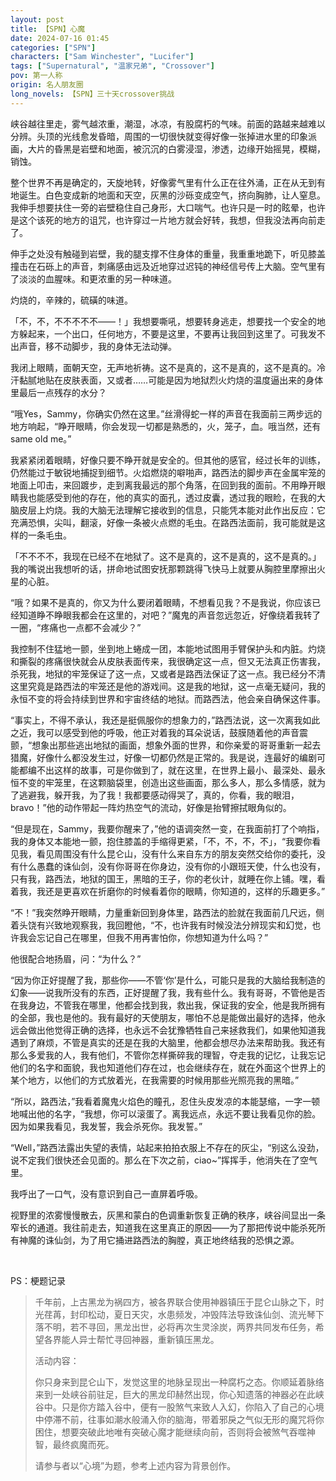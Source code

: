 ```yaml
---
layout: post
title: 【SPN】心魔
date: 2024-07-16 01:45
categories: ["SPN"]
characters: ["Sam Winchester", "Lucifer"]
tags: ["Supernatural", "温家兄弟", "Crossover"]
pov: 第一人称
origin: 名人朋友圈
long_novels: 【SPN】三十天crossover挑战
---
```


峡谷越往里走，雾气越浓重，潮湿，冰凉，有股腐朽的气味。前面的路越来越难以分辨。头顶的光线愈发昏暗，周围的一切很快就变得好像一张掉进水里的印象派画，大片的昏黑是岩壁和地面，被沉沉的白雾浸湿，渗透，边缘开始摇晃，模糊，销蚀。

整个世界不再是确定的，天旋地转，好像雾气里有什么正在往外涌，正在从无到有地诞生。白色变成新的地面和天空，灰黑的沙砾变成空气，挤向胸肺，让人窒息。我伸手想要扶住一旁的岩壁稳住自己身形，大口喘气。也许只是一时的眩晕，也许是这个该死的地方的诅咒，也许穿过一片地方就会好转，我想，但我没法再向前走了。

伸手之处没有触碰到岩壁，我的腿支撑不住身体的重量，我重重地跪下，听见膝盖撞击在石砾上的声音，刺痛感由远及近地穿过迟钝的神经信号传上大脑。空气里有了淡淡的血腥味。和更浓重的另一种味道。

灼烧的，辛辣的，硫磺的味道。

「不，不，不不不不不——！」我想要嘶吼，想要转身逃走，想要找一个安全的地方躲起来，一个出口，任何地方，不要是这里，不要再让我回到这里了。可我发不出声音，移不动脚步，我的身体无法动弹。

我闭上眼睛，面朝天空，无声地祈祷。这不是真的，这不是真的，这不是真的。冷汗黏腻地贴在皮肤表面，又或者……可能是因为地狱烈火灼烧的温度逼出来的身体里最后一点残存的水分？

“哦Yes，Sammy，你确实仍然在这里。”丝滑得蛇一样的声音在我面前三两步远的地方响起，“睁开眼睛，你会发现一切都是熟悉的，火，笼子，血。哦当然，还有same old me。”

我紧紧闭着眼睛，好像只要不睁开就是安全的。但其他的感官，经过长年的训练，仍然能过于敏锐地捕捉到细节。火焰燃烧的噼啪声，路西法的脚步声在金属牢笼的地面上叩击，来回踱步，走到离我最远的那个角落，在回到我的面前。不用睁开眼睛我也能感受到他的存在，他的真实的面孔，透过皮囊，透过我的眼睑，在我的大脑皮层上灼烧。我的大脑无法理解它接收到的信息，只能凭本能对此作出反应：它充满恐惧，尖叫，翻滚，好像一条被火点燃的毛虫。在路西法面前，我可能就是这样的一条毛虫。

「不不不不，我现在已经不在地狱了。这不是真的，这不是真的，这不是真的。」我的嘴说出我想听的话，拼命地试图安抚那颗跳得飞快马上就要从胸腔里摩擦出火星的心脏。

“哦？如果不是真的，你又为什么要闭着眼睛，不想看见我？不是我说，你应该已经知道睁不睁眼我都会在这里的，对吧？”魔鬼的声音忽远忽近，好像绕着我转了一圈，“疼痛也一点都不会减少？”

我控制不住猛地一颤，坐到地上蜷成一团，本能地试图用手臂保护头和内脏。灼烧和撕裂的疼痛很快就会从皮肤表面传来，我很确定这一点，但又无法真正伤害我，杀死我，地狱的牢笼保证了这一点，又或者是路西法保证了这一点。我已经分不清这里究竟是路西法的牢笼还是他的游戏间。这是我的地狱，这一点毫无疑问，我的永恒不变的将会持续到世界和宇宙终结的地狱。而路西法，他会亲自确保这件事。

“事实上，不得不承认，我还是挺佩服你的想象力的，”路西法说，这一次离我如此之近，我可以感受到他的呼吸，他正对着我的耳朵说话，鼓膜随着他的声音震颤，“想象出那些逃出地狱的画面，想象外面的世界，和你亲爱的哥哥重新一起去猎魔，好像什么都没发生过，好像一切都仍然是正常的。我是说，连最好的编剧可能都编不出这样的故事，可是你做到了，就在这里，在世界上最小、最深处、最永恒不变的牢笼里，在这颗脑袋里，创造出这些画面，那么多人，那么多情感，就为了逃避我，躲开我，为了我！我都要感动得哭了，真的，你看，我的眼泪，bravo！”他的动作带起一阵灼热空气的流动，好像是抬臂擦拭眼角似的。

“但是现在，Sammy，我要你醒来了，”他的语调突然一变，在我面前打了个响指，我的身体又本能地一颤，抱住膝盖的手缩得更紧，「不，不，不，不」，“我要你看见我，看见周围没有什么昆仑山，没有什么来自东方的朋友突然交给你的委托，没有什么愚蠢的诛仙剑，没有你哥哥在你身边，没有你的小跟班天使，什么也没有，只有我，路西法，地狱的国王，黑暗的王子，你的老伙计，就睡在你上铺。嘿，看着我，我还是更喜欢在折磨你的时候看着你的眼睛，你知道的，这样的乐趣更多。”

“不！”我突然睁开眼睛，力量重新回到身体里，路西法的脸就在我面前几尺远，侧着头饶有兴致地观察我，我回瞪他，“不，也许我有时候没法分辨现实和幻觉，也许我会忘记自己在哪里，但我不用再害怕你，你想知道为什么吗？”

他很配合地扬眉，问：“为什么？”

“因为你正好提醒了我，那些你——不管‘你’是什么，可能只是我的大脑给我制造的幻象——说我所没有的东西，正好提醒了我，我有些什么。我有哥哥，不管他是否在我身边，不管我在哪里，他都会找到我，救出我，保证我的安全，他是我所拥有的全部，我也是他的。我有最好的天使朋友，哪怕不总是能做出最好的选择，他永远会做出他觉得正确的选择，也永远不会犹豫牺牲自己来拯救我们，如果他知道我遇到了麻烦，不管是真实的还是在我的大脑里，他都会想尽办法来帮助我。我还有那么多爱我的人，我有他们，不管你怎样撕碎我的理智，夺走我的记忆，让我忘记他们的名字和面貌，我也知道他们存在过，也会继续存在，就在外面这个世界上的某个地方，以他们的方式放着光，在我需要的时候用那些光照亮我的黑暗。”

“所以，路西法，”我看着魔鬼火焰色的瞳孔，忍住头皮发凉的本能瑟缩，一字一顿地喊出他的名字，“我想，你可以滚蛋了。离我远点，永远不要让我看见你的脸。因为如果我看见，我发誓，我会杀死你。我发誓。”

“Well，”路西法露出失望的表情，站起来拍拍衣服上不存在的灰尘，“别这么没劲，说不定我们很快还会见面的。那么在下次之前，ciao~”挥挥手，他消失在了空气里。

我呼出了一口气，没有意识到自己一直屏着呼吸。

视野里的浓雾慢慢散去，灰黑和蒙白的色调重新恢复正确的秩序，峡谷间显出一条窄长的通道。我往前走去，知道我在这里真正的原因——为了那把传说中能杀死所有神魔的诛仙剑，为了用它捅进路西法的胸膛，真正地终结我的恐惧之源。

<br>

PS：梗题记录

> 千年前，上古黑龙为祸四方，被各界联合使用神器镇压于昆仑山脉之下，时光荏苒，封印松动，夏日天灾，水患频发，冲毁阵法导致诛仙剑、流光琴下落不明，若不寻回，黑龙出世，必将再次生灵涂炭，两界共同发布任务，希望各界能人异士帮忙寻回神器，重新镇压黑龙。
>
> 活动内容：
>
> 你只身来到昆仑山下，发觉这里的地脉呈现出一种腐朽之态。你顺延着脉络来到一处峡谷前驻足，巨大的黑龙印赫然出现，你心知遗落的神器必在此峡谷中。只是你方踏入谷中，便有一股煞气来致人入幻，你陷入了自己的心境中停滞不前，往事如潮水般涌入你的脑海，带着邪戾之气似无形的魔咒将你困住，想要突破此地唯有突破心魔才能继续向前，否则将会被煞气吞噬神智，最终疯魔而死。
>
> 请参与者以“心境”为题，参考上述内容为背景创作。
